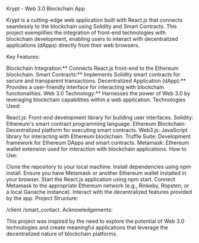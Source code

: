 Krypt - Web 3.0 Blockchain App

Krypt is a cutting-edge web application built with React.js that connects seamlessly to the blockchain using Solidity and Smart Contracts. This project exemplifies the integration of front-end technologies with blockchain development, enabling users to interact with decentralized applications (dApps) directly from their web browsers.

Key Features:

Blockchain Integration:** Connects React.js front-end to the Ethereum blockchain.
Smart Contracts:** Implements Solidity smart contracts for secure and transparent transactions.
Decentralized Application (dApp):** Provides a user-friendly interface for interacting with blockchain functionalities.
Web 3.0 Technology:** Harnesses the power of Web 3.0 by leveraging blockchain capabilities within a web application.
Technologies Used:

React.js: Front-end development library for building user interfaces.
Solidity: Ethereum's smart contract programming language.
Ethereum Blockchain: Decentralized platform for executing smart contracts.
Web3.js: JavaScript library for interacting with Ethereum blockchain.
Truffle Suite: Development framework for Ethereum DApps and smart contracts.
Metamask: Ethereum wallet extension used for interaction with blockchain applications.
How to Use:

Clone the repository to your local machine.
Install dependencies using npm install.
Ensure you have Metamask or another Ethereum wallet installed in your browser.
Start the React.js application using npm start.
Connect Metamask to the appropriate Ethereum network (e.g., Rinkeby, Ropsten, or a local Ganache instance).
Interact with the decentralized features provided by the app.
Project Structure:

/client
/smart_contact.
Acknowledgements:

This project was inspired by the need to explore the potential of Web 3.0 technologies and create meaningful applications that leverage the decentralized nature of blockchain platforms.
